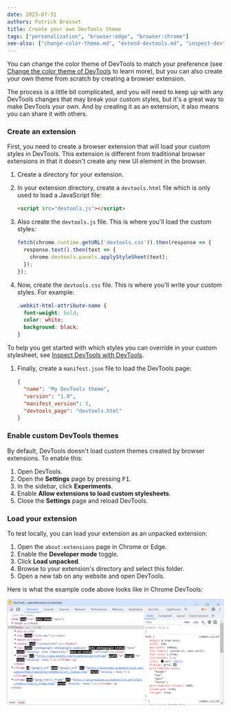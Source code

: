 ```yaml
---
date: 2023-07-31
authors: Patrick Brosset
title: Create your own DevTools theme
tags: ["personalization", "browser:edge", "browser:chrome"]
see-also: ["change-color-theme.md", "extend-devtools.md", "inspect-devtools-with-devtools.md"]
---
```

You can change the color theme of DevTools to match your preference (see [Change the color theme of DevTools](./change-color-theme.md) to learn more), but you can also create your own theme from scratch by creating a browser extension.

The process is a little bit complicated, and you will need to keep up with any DevTools changes that may break your custom styles, but it's a great way to make DevTools your own. And by creating it as an extension, it also means you can share it with others.

### Create an extension

First, you need to create a browser extension that will load your custom styles in DevTools. This extension is different from traditional browser extensions in that it doesn't create any new UI element in the browser.

1. Create a directory for your extension.

1. In your extension directory, create a `devtools.html` file which is only used to load a JavaScript file:

    ```html
    <script src="devtools.js"></script>
    ```

1. Also create the `devtools.js` file. This is where you'll load the custom styles:

    ```js
    fetch(chrome.runtime.getURL('devtools.css')).then(response => {
      response.text().then(text => {
        chrome.devtools.panels.applyStyleSheet(text);
      });
    });
    ```

1. Now, create the `devtools.css` file. This is where you'll write your custom styles. For example:
  
    ```css
    .webkit-html-attribute-name {
      font-weight: bold;
      color: white;
      background: black;
    }
    ```

  To help you get started with which styles you can override in your custom stylesheet, see [Inspect DevTools with DevTools](./inspect-devtools-with-devtools.md).

1. Finally, create a `manifest.json` file to load the DevTools page:

    ```json
    {
      "name": "My DevTools theme",
      "version": "1.0",
      "manifest_version": 3,
      "devtools_page": "devtools.html"
    }
    ```

### Enable custom DevTools themes

By default, DevTools doesn't load custom themes created by browser extensions. To enable this:

1. Open DevTools.
1. Open the **Settings** page by pressing <kbd>F1</kbd>.
1. In the sidebar, click **Experiments**.
1. Enable **Allow extensions to load custom stylesheets**.
1. Close the **Settings** page and reload DevTools.

### Load your extension

To test locally, you can load your extension as an unpacked extension:

1. Open the `about:extensions` page in Chrome or Edge.
1. Enable the **Developer mode** toggle.
1. Click **Load unpacked**.
1. Browse to your extension's directory and select this folder.
1. Open a new tab on any website and open DevTools.

Here is what the example code above looks like in Chrome DevTools:

![Chrome DevTools showing a custom theme where attribute names in the Elements tool are bolded](../../assets/img/create-your-own-devtools-theme.png)
